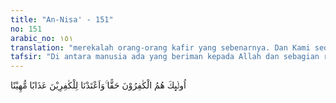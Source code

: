 ```yaml
---
title: "An-Nisa' - 151"
no: 151
arabic_no: ١٥١
translation: "merekalah orang-orang kafir yang sebenarnya. Dan Kami sediakan untuk orang-orang kafir itu azab yang menghinakan."
tafsir: "Di antara manusia ada yang beriman kepada Allah dan sebagian rasul-Nya seperti orang-orang Yahudi dan Nasrani. Orang-orang Yahudi berkata, \"Kami percaya hanya kepada Musa, tidak percaya kepada Muhammad.\" Dan orang Nasrani berkata, \"Kami percaya kepada Musa dan Isa, tetapi tidak percaya kepada Muhammad.\" Kepercayaan seperti itu berarti mencampur-adukkan antara iman dan kafir, padahal sesungguhnya iman dan kafir itu adalah dua hal yang sangat bertentangan. Jika orang Yahudi itu sungguh-sungguh beriman kepada Nabi Musa, tentulah beriman pula kepada Nabi Muhammad saw, demikian pula orang Nasrani, jika mereka sungguh-sungguh beriman kepada Nabi Isa, tentulah mereka beriman kepada Nabi Muhammad saw karena perihal kedatangan Nabi Muhammad saw itu disebut-sebut pula dalam kitab Taurat dan Injil, dan Nabi Muhammad pun membenarkan kitab Taurat dan Injil yang asli yang menjadi pegangan mereka.\n\nAlasan-alasan yang menunjukkan atas kebenaran kenabian Muhammad saw adalah sempurna, karena Nabi Muhammad saw seorang yang ummi (tidak pandai membaca dan menulis), dibesarkan dalam masyarakat jahiliah, kepadanya diturunkan Al-Qur'an yang sempurna, yang menerangkan segala yang benar. Kedua golongan yang membeda-bedakan kepercayaan terhadap sebagian rasul itu dinyatakan Allah sebagai orang kafir. Terhadap mereka Allah menyediakan siksaan yang menghinakan, azab yang mengandung penghinaan dan penderitaan."
---
```


اُولٰۤىِٕكَ هُمُ الْكٰفِرُوْنَ حَقًّا ۚوَاَعْتَدْنَا لِلْكٰفِرِيْنَ عَذَابًا مُّهِيْنًا
